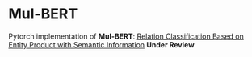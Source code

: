 # Mul-BERT

Pytorch implementation of **Mul-BERT**:  [Relation Classification Based on Entity Product with Semantic Information](http://) **Under Review**







 